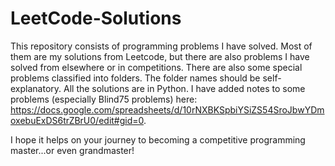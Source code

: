 # LeetCode-Solutions

This repository consists of programming problems I have solved. Most of them are my solutions from Leetcode, but there are also problems I have solved from elsewhere or in competitions. There are also some special problems classified into folders. The folder names should be self-explanatory. All the solutions are in Python. I have added notes to some problems (especially Blind75 problems) here: https://docs.google.com/spreadsheets/d/10rNXBKSpbiYSiZS54SroJbwYDmoxebuExDS6trZBrU0/edit#gid=0.

I hope it helps on your journey to becoming a competitive programming master...or even grandmaster!
